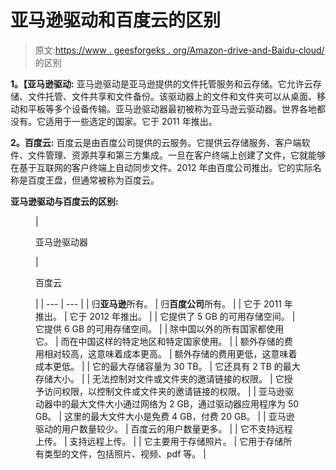 # 亚马逊驱动和百度云的区别

> 原文:[https://www . geesforgeks . org/Amazon-drive-and-Baidu-cloud/](https://www.geeksforgeeks.org/difference-between-amazon-drive-and-baidu-cloud/)的区别

**1。【亚马逊驱动:**
亚马逊驱动是亚马逊提供的文件托管服务和云存储。它允许云存储、文件托管、文件共享和文件备份。该驱动器上的文件和文件夹可以从桌面、移动和平板等多个设备传输。亚马逊驱动器最初被称为亚马逊云驱动器。世界各地都没有。它适用于一些选定的国家。它于 2011 年推出。

**2。百度云:**
百度云是由百度公司提供的云服务。它提供云存储服务、客户端软件、文件管理、资源共享和第三方集成。一旦在客户终端上创建了文件，它就能够在基于互联网的客户终端上自动同步文件。2012 年由百度公司推出。它的实际名称是百度王盘，但通常被称为百度云。

**亚马逊驱动与百度云的区别:**

<figure class="table">

| 

亚马逊驱动器

 | 

百度云

 |
| --- | --- |
| 归**亚马逊**所有。 | 归**百度公司**所有。 |
| 它于 2011 年推出。 | 它于 2012 年推出。 |
| 它提供了 5 GB 的可用存储空间。 | 它提供 6 GB 的可用存储空间。 |
| 除中国以外的所有国家都使用它。 | 而在中国这样的特定地区和特定国家使用。 |
| 额外存储的费用相对较高，这意味着成本更高。 | 额外存储的费用更低，这意味着成本更低。 |
| 它的最大存储容量为 30 TB。 | 它还具有 2 TB 的最大存储大小。 |
| 无法控制对文件或文件夹的邀请链接的权限。 | 它授予访问权限，以控制文件或文件夹的邀请链接的权限。 |
| 亚马逊驱动器中的最大文件大小通过网络为 2 GB，通过驱动器应用程序为 50 GB。 | 这里的最大文件大小是免费 4 GB，付费 20 GB。 |
| 亚马逊驱动的用户数量较少。 | 百度云的用户数量更多。 |
| 它不支持远程上传。 | 支持远程上传。 |
| 它主要用于存储照片。 | 它用于存储所有类型的文件，包括照片、视频、pdf 等。 |

</figure>